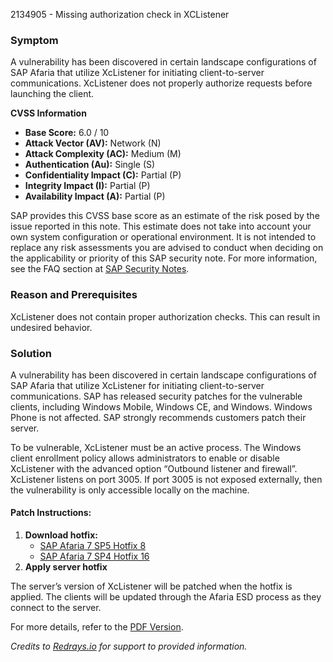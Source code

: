 2134905 - Missing authorization check in XCListener

### Symptom

A vulnerability has been discovered in certain landscape configurations of SAP Afaria that utilize XcListener for initiating client-to-server communications. XcListener does not properly authorize requests before launching the client.

**CVSS Information**

- **Base Score:** 6.0 / 10
- **Attack Vector (AV):** Network (N)
- **Attack Complexity (AC):** Medium (M)
- **Authentication (Au):** Single (S)
- **Confidentiality Impact (C):** Partial (P)
- **Integrity Impact (I):** Partial (P)
- **Availability Impact (A):** Partial (P)

SAP provides this CVSS base score as an estimate of the risk posed by the issue reported in this note. This estimate does not take into account your own system configuration or operational environment. It is not intended to replace any risk assessments you are advised to conduct when deciding on the applicability or priority of this SAP security note. For more information, see the FAQ section at [SAP Security Notes](https://service.sap.com/securitynotes/).

### Reason and Prerequisites

XcListener does not contain proper authorization checks. This can result in undesired behavior.

### Solution

A vulnerability has been discovered in certain landscape configurations of SAP Afaria that utilize XcListener for initiating client-to-server communications. SAP has released security patches for the vulnerable clients, including Windows Mobile, Windows CE, and Windows. Windows Phone is not affected. SAP strongly recommends customers patch their server.

To be vulnerable, XcListener must be an active process. The Windows client enrollment policy allows administrators to enable or disable XcListener with the advanced option “Outbound listener and firewall”. XcListener listens on port 3005. If port 3005 is not exposed externally, then the vulnerability is only accessible locally on the machine.

#### Patch Instructions:

1. **Download hotfix:**
    - [SAP Afaria 7 SP5 Hotfix 8](https://notesdownloads.sap.com/note/0040000018026262017)
    - [SAP Afaria 7 SP4 Hotfix 16](https://notesdownloads.sap.com/note/0040000018026262017)
2. **Apply server hotfix**

The server’s version of XcListener will be patched when the hotfix is applied. The clients will be updated through the Afaria ESD process as they connect to the server.

For more details, refer to the [PDF Version](https://userapps.support.sap.com/sap/support/sfm/notes/print/0002134905?language=en-US&token=89DFD731703A5A6DD3C2FABC373FBE34).

*Credits to [Redrays.io](https://redrays.io) for support to provided information.*